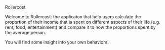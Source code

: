 Rollercost

Welcome to Rollercost: the applicaton that help users calculate the proportion of their income that is spent on different aspects of their life (e.g. rent, food, entertainment) and compare it to how the proportions spent by the average person.

You will find some insight into your own behaviors!